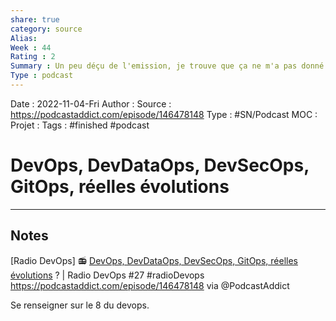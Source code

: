 ```yaml
---
share: true 
category: source
Alias:
Week : 44
Rating : 2
Summary : Un peu déçu de l'emission, je trouve que ça ne m'a pas donné de clef. De plus le débat est trop tranché et personne ne met de l'eau dans son vin.
Type : podcast
---
```

Date : 2022-11-04-Fri
Author :
Source : https://podcastaddict.com/episode/146478148 
Type : #SN/Podcast 
MOC :
Projet : 
Tags : #finished #podcast 

# DevOps, DevDataOps, DevSecOps, GitOps, réelles évolutions


***

## Notes

[Radio DevOps] 📻 [DevOps, DevDataOps, DevSecOps, GitOps, réelles évolutions](DevOps,%20DevDataOps,%20DevSecOps,%20GitOps,%20r%C3%A9elles%20%C3%A9volutions.md) ? | Radio DevOps #27 #radioDevops 
https://podcastaddict.com/episode/146478148 via @PodcastAddict

Se renseigner sur le 8 du devops.
